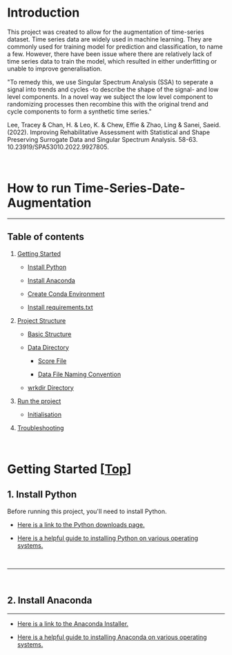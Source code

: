 # Introduction

This project was created to allow for the augmentation of time-series dataset. Time series data are widely used in machine learning. They are commonly used for training model for prediction and classification, to name a few. However, there have been issue where there are relatively lack of time series data to train the model, which resulted in either underfitting or unable to improve generalisation.

"To remedy this, we use Singular Spectrum Analysis (SSA) to seperate a signal into trends and cycles -to describe the shape of the signal- and low level components. In a novel way we subject the low level component to randomizing processes then recombine this with the original trend and cycle components to form a synthetic time series."

Lee, Tracey & Chan, H. & Leo, K. & Chew, Effie & Zhao, Ling & Sanei, Saeid. (2022). Improving Rehabilitative Assessment with Statistical and Shape Preserving Surrogate Data and Singular Spectrum Analysis. 58-63. 10.23919/SPA53010.2022.9927805. 

<br/>

# How to run Time-Series-Date-Augmentation

---

## Table of contents

1. [Getting Started]()
   
   * [Install Python]()
   + [Install Anaconda]()
   
   + [Create Conda Environment]()
   
   + [Install requirements.txt]()

2. [Project Structure]()
   
   * [Basic Structure]()
   
   * [Data Directory]()
     
     * [Score File]()
     
     * [Data File Naming Convention]()
   
   * [wrkdir Directory]()

3. [Run the project]()
   
   * [Initialisation]()

4. [Troubleshooting]()

<br/>

# Getting Started [[Top]()]

## 1. Install Python

Before running this project, you'll need to install Python.

* [Here is a link to the Python downloads page.](https://www.python.org/downloads/)

* [Here is a helpful guide to installing Python on various operating systems.](https://wiki.python.org/moin/BeginnersGuide/Download)
  
  <br/>

____

<br/>

## 2. Install Anaconda

---

* [Here is a link to the Anaconda Installer.](https://www.anaconda.com/)

* [Here is a helpful guide to installing Anaconda on various operating systems.](https://docs.anaconda.com/anaconda/install/index.html)

<br/>


